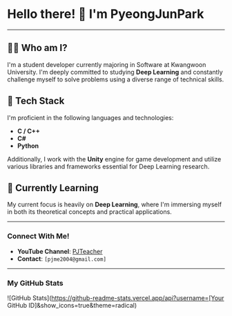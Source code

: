 # Hello there! 👋 I'm PyeongJunPark

---

## 👩‍💻 Who am I?

I'm a student developer currently majoring in Software at Kwangwoon University. I'm deeply committed to studying **Deep Learning** and constantly challenge myself to solve problems using a diverse range of technical skills.

## 🚀 Tech Stack

I'm proficient in the following languages and technologies:

* **C / C++**
* **C#**
* **Python**

Additionally, I work with the **Unity** engine for game development and utilize various libraries and frameworks essential for Deep Learning research.

## 🌱 Currently Learning

My current focus is heavily on **Deep Learning**, where I'm immersing myself in both its theoretical concepts and practical applications.

---

### Connect With Me!

* **YouTube Channel**: [PJTeacher](https://www.youtube.com/@PJUNTE)
* **Contact**: `[pjme2004@gmail.com]` 

---

### My GitHub Stats

![GitHub Stats](https://github-readme-stats.vercel.app/api?username=[Your GitHub ID]&show_icons=true&theme=radical)
